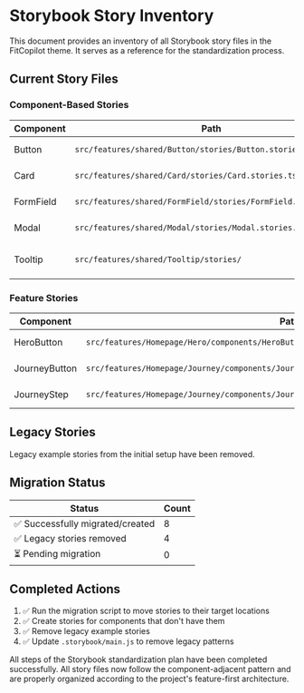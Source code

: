 # Storybook Story Inventory

This document provides an inventory of all Storybook story files in the FitCopilot theme. It serves as a reference for the standardization process.

## Current Story Files

### Component-Based Stories

| Component | Path | Status |
|-----------|------|--------|
| Button | `src/features/shared/Button/stories/Button.stories.tsx` | ✅ Migrated |
| Card | `src/features/shared/Card/stories/Card.stories.tsx` | ✅ Created |
| FormField | `src/features/shared/FormField/stories/FormField.stories.tsx` | ✅ Created |
| Modal | `src/features/shared/Modal/stories/Modal.stories.tsx` | ✅ Created |
| Tooltip | `src/features/shared/Tooltip/stories/` | ✅ Already in format |

### Feature Stories

| Component | Path | Status |
|-----------|------|--------|
| HeroButton | `src/features/Homepage/Hero/components/HeroButton/stories/HeroButton.stories.tsx` | ✅ Created |
| JourneyButton | `src/features/Homepage/Journey/components/JourneyButton/stories/JourneyButton.stories.tsx` | ✅ Created |
| JourneyStep | `src/features/Homepage/Journey/components/JourneyStep/stories/JourneyStep.stories.tsx` | ✅ Migrated |

## Legacy Stories

Legacy example stories from the initial setup have been removed.

## Migration Status

| Status | Count |
|--------|-------|
| ✅ Successfully migrated/created | 8 |
| ✅ Legacy stories removed | 4 |
| ⏳ Pending migration | 0 |

## Completed Actions

1. ✅ Run the migration script to move stories to their target locations
2. ✅ Create stories for components that don't have them
3. ✅ Remove legacy example stories
4. ✅ Update `.storybook/main.js` to remove legacy patterns

All steps of the Storybook standardization plan have been completed successfully. All story files now follow the component-adjacent pattern and are properly organized according to the project's feature-first architecture. 